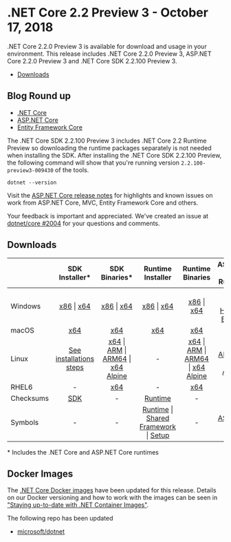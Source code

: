 # .NET Core 2.2 Preview 3 - October 17, 2018

.NET Core 2.2.0 Preview 3 is available for download and usage in your environment. This release includes .NET Core 2.2.0 Preview 3, ASP.NET Core 2.2.0 Preview 3 and .NET Core SDK 2.2.100 Preview 3.

* [Downloads](#downloads)

## Blog Round up
* [.NET Core](https://devblogs.microsoft.com/dotnet/announcing-net-core-2-2-preview-3/)
* [ASP.NET Core](https://devblogs.microsoft.com/dotnet/asp-net-core-2-2-0-preview3-now-available/)
* [Entity Framework Core](https://devblogs.microsoft.com/dotnet/announcing-entity-framework-core-2-2-preview-3/)

The .NET Core SDK 2.2.100 Preview 3 includes .NET Core 2.2 Runtime Preview so downloading the runtime packages separately is not needed when installing the SDK. After installing the .NET Core SDK 2.2.100 Preview, the following command will show that you're running version `2.2.100-preview3-009430` of the tools.

`dotnet --version`

Visit the [ASP.NET Core release notes](https://github.com/aspnet/Home/releases/tag/2.2.0-preview3) for highlights and known issues on work from ASP.NET Core, MVC, Entity Framework Core and others.

Your feedback is important and appreciated. We've created an issue at [dotnet/core #2004](https://github.com/dotnet/core/issues/2004) for your questions and comments.

## Downloads

|           | SDK Installer*                                   | SDK Binaries*                            | Runtime Installer                                        | Runtime Binaries                                 | ASP.NET Core Runtime           |
| --------- | :------------------------------------------:     | :----------------------:                 | :---------------------------:                            | :-------------------------:                      | :-----------------:            |
| Windows   | [x86][sdk-win-x86.exe] \| [x64][sdk-win-x64.exe] | [x86][sdk-win-x86] \| [x64][sdk-win-x64] | [x86][runtime-win-x86.exe] \| [x64][runtime-win-x64.exe] | [x86][runtime-win-x86] \| [x64][runtime-win-x64] | [x86][asp-runtime-win-x86.exe] \| [x64][asp-runtime-win-x64.exe] <br/> [Hosting Bundle][hosting-win-x64.exe] |
| macOS     | [x64][sdk-mac-x64.pkg]  | [x64][sdk-mac-x64]     | [x64][runtime-mac-x64.pkg] | [x64][runtime-mac-x64] | [x64][asp-runtime-mac-x64]
| Linux     | [See installations steps][linux-install]  | [x64][sdk-linux-x64] \| [ARM][sdk-linux-arm-x32] \| [ARM64][sdk-linux-arm-x64] \| [x64 Alpine][sdk-linux-musl-x64] | - | [x64][runtime-linux-x64] \| [ARM][runtime-linux-arm-x32] \| [ARM64][runtime-linux-arm-x64] \| [x64 Alpine][runtime-linux-musl-x64] | [x64][asp-runtime-linux-x64]  \| [ARM32][asp-runtime-linux-arm-x86] \| [x64 Alpine][asp-runtime-linux-musl-x64] |
| RHEL6     | -                                                | [x64][sdk-rhel.6-x64]                    | -                                                        | [x64][runtime-rhel.6-x64] | - |
| Checksums | [SDK][checksums-sdk]                             | -                                        | [Runtime][checksums-runtime]                             | - | - |
| Symbols   | -                                                | -                                        | [Runtime][symbols-coreclr] \| [Shared Framework][symbols-corefx] \| [Setup][symbols-core-setup] | - | [ASP.NET Core][symbols-aspnetcore] |

\* Includes the .NET Core and ASP.NET Core runtimes

## Docker Images

The [.NET Core Docker images](https://hub.docker.com/r/microsoft/dotnet/) have been updated for this release. Details on our Docker versioning and how to work with the images can be seen in ["Staying up-to-date with .NET Container Images"](https://devblogs.microsoft.com/dotnet/staying-up-to-date-with-net-container-images/).

The following repo has been updated

* [microsoft/dotnet](https://hub.docker.com/r/microsoft/dotnet)

[blob-runtime]: https://builds.dotnet.microsoft.com/dotnet/Runtime/
[blob-sdk]: https://builds.dotnet.microsoft.com/dotnet/Sdk/
[release-notes]: 2.2.0-preview3.md

[runtime-linux-arm-x32]: https://download.visualstudio.microsoft.com/download/pr/118ff46b-a465-4578-a9ec-b531102a4a71/4dec9b3685fd6112993ca8d8f2cf4de5/dotnet-runtime-2.2.0-preview3-27014-02-linux-arm.tar.gz
[runtime-linux-arm-x64]: https://download.visualstudio.microsoft.com/download/pr/b7cfb8eb-e293-470a-b543-cd792f93b79a/6300911fc63c1dff3bca4697b8a1c82a/dotnet-runtime-2.2.0-preview3-27014-02-linux-arm64.tar.gz
[runtime-linux-musl-x64]: https://download.visualstudio.microsoft.com/download/pr/e63ff985-cea5-4c20-9235-7d772621fa09/38a9557a00f60cb39e5ac6034e37ddbb/dotnet-runtime-2.2.0-preview3-27014-02-linux-musl-x64.tar.gz
[runtime-linux-x64]: https://download.visualstudio.microsoft.com/download/pr/364dcb5b-f035-4481-bcf5-bc0f75d0637d/70f1b51d2de91bd6ea5e8db0d9a519fd/dotnet-runtime-2.2.0-preview3-27014-02-linux-x64.tar.gz
[runtime-mac-x64.pkg]: https://download.visualstudio.microsoft.com/download/pr/94b7f548-b70e-4518-b988-62f12d137557/6b85111d132074fb6c8694d72c3e2382/dotnet-runtime-2.2.0-preview3-27014-02-osx-x64.pkg
[runtime-mac-x64]: https://download.visualstudio.microsoft.com/download/pr/cacb5977-5c9a-4fa2-ba1b-c5b6f38923be/a0957673006670cceaccc27a79cb3086/dotnet-runtime-2.2.0-preview3-27014-02-osx-x64.tar.gz
[runtime-rhel.6-x64]: https://download.visualstudio.microsoft.com/download/pr/a408d42e-e5a3-46a4-967b-98a167dd0055/328c1921036c4de46f3c01b8ac61b99d/dotnet-runtime-2.2.0-preview3-27014-02-rhel.6-x64.tar.gz
[runtime-win-x64.exe]: https://download.visualstudio.microsoft.com/download/pr/be606ce8-be15-40db-85f4-bdf70ae38059/a82d2eafa3c9be3ead664e17cd9b4e37/dotnet-runtime-2.2.0-preview3-27014-02-win-x64.exe
[runtime-win-x64]: https://download.visualstudio.microsoft.com/download/pr/4165a913-43a4-4068-90af-cf9d3827ffe7/a0547dae6a2b043fe91fc84a651176c5/dotnet-runtime-2.2.0-preview3-27014-02-win-x64.zip
[runtime-win-x86.exe]: https://download.visualstudio.microsoft.com/download/pr/1859dda0-3ac3-4407-a6f6-a14b788edb51/01c98cbab041587de3fb8b2b73016c78/dotnet-runtime-2.2.0-preview3-27014-02-win-x86.exe
[runtime-win-x86]: https://download.visualstudio.microsoft.com/download/pr/4ee16ab3-f96f-4cd8-af4c-0e7ffd4a242c/4b626d91f9dcedfadcd9425d99c10f08/dotnet-runtime-2.2.0-preview3-27014-02-win-x86.zip

[sdk-linux-arm-x32]: https://download.visualstudio.microsoft.com/download/pr/1ee063ed-aa39-45d4-bb14-78e87747e7c9/b76a39d43a4696288f91a93b38548fd2/dotnet-sdk-2.2.100-preview3-009430-linux-arm.tar.gz
[sdk-linux-arm-x64]: https://download.visualstudio.microsoft.com/download/pr/92b44590-ed07-43d8-9ba9-d3a6f50bb7ba/d8a7cd2ec174c1ea5a81191c563eee75/dotnet-sdk-2.2.100-preview3-009430-linux-arm64.tar.gz
[sdk-linux-musl-x64]: https://download.visualstudio.microsoft.com/download/pr/e35e9f53-4e97-4a10-a818-65b341dcf901/5357965e122a640e2946fc0a90082e2f/dotnet-sdk-2.2.100-preview3-009430-linux-musl-x64.tar.gz
[sdk-linux-x64]: https://download.visualstudio.microsoft.com/download/pr/e7cf8f5b-b0b4-4e22-b836-89af615ad13c/4583953b976cbe658c4c84f61624e8a9/dotnet-sdk-2.2.100-preview3-009430-linux-x64.tar.gz
[sdk-mac-x64.pkg-gs]: https://download.visualstudio.microsoft.com/download/pr/3ad9fc73-b43c-4c93-84c9-5d9cf5261560/64ad517b2d1af7d5e999b50bb4a0d46b/dotnet-sdk-2.2.100-preview3-009430-osx-gs-x64.pkg
[sdk-mac-x64.pkg]: https://download.visualstudio.microsoft.com/download/pr/e9e064db-72cc-490d-b77e-f330477a17a9/256980ac49fdcac3174deb3551224fd3/dotnet-sdk-2.2.100-preview3-009430-osx-x64.pkg
[sdk-mac-x64]: https://download.visualstudio.microsoft.com/download/pr/b7b1b483-02d2-41e2-9d57-ad46c8f4614c/8113143d37a854ef79c0b77a7f275521/dotnet-sdk-2.2.100-preview3-009430-osx-x64.tar.gz
[sdk-rhel.6-x64]: https://download.visualstudio.microsoft.com/download/pr/c6580d62-51fd-4351-8c3b-cd9b1b102110/d035028b9772427d677200083a27a715/dotnet-sdk-2.2.100-preview3-009430-rhel.6-x64.tar.gz
[sdk-win-x64.exe-gs]: https://download.visualstudio.microsoft.com/download/pr/7e87767f-cedb-4293-ac36-11ea4c1c57b4/3aadd01625ab1766f76af90bf969c326/dotnet-sdk-2.2.100-preview3-009430-win-gs-x64.exe
[sdk-win-x86.exe-gs]: https://download.visualstudio.microsoft.com/download/pr/1ad37b37-662f-4fef-b808-b75f0cbbcc30/beb7d2420b62637ef93a18a9556a80d4/dotnet-sdk-2.2.100-preview3-009430-win-gs-x86.exe
[sdk-win-x64.exe]: https://download.visualstudio.microsoft.com/download/pr/4539bc8d-3184-44ca-9303-013a9fc39a13/239d7eb8fb8b2d1e97744821413aaaee/dotnet-sdk-2.2.100-preview3-009430-win-x64.exe
[sdk-win-x64]: https://download.visualstudio.microsoft.com/download/pr/249a5f2b-d529-4c5e-9ac5-26e2ea635774/148355c93492da427dc7160774c3cd35/dotnet-sdk-2.2.100-preview3-009430-win-x64.zip
[sdk-win-x86.exe]: https://download.visualstudio.microsoft.com/download/pr/c98b5604-4aee-41e1-a13f-bd8fd1f2f70d/b0eeeb0a71586800f0057227aed3ed38/dotnet-sdk-2.2.100-preview3-009430-win-x86.exe
[sdk-win-x86]: https://download.visualstudio.microsoft.com/download/pr/7ebe9266-5ea0-4615-9206-389acc341d6b/87a268592dc35d176fdc7686e7ce79d9/dotnet-sdk-2.2.100-preview3-009430-win-x86.zip

[asp-runtime-linux-arm-x86]: https://download.visualstudio.microsoft.com/download/pr/fd9d4d6e-4bcb-431c-b589-52b2f87cc04e/1c2a0a55ecf8a5c84783886482436da9/aspnetcore-runtime-2.2.0-preview3-35497-linux-arm.tar.gz
[asp-runtime-linux-musl-x64]: https://download.visualstudio.microsoft.com/download/pr/82e17673-6447-4065-9bdf-47f6be79d061/2922d1952c2a9a6ba98e3c0661ca4cbe/aspnetcore-runtime-2.2.0-preview3-35497-linux-musl-x64.tar.gz
[asp-runtime-linux-x64]: https://download.visualstudio.microsoft.com/download/pr/fd51dbeb-f603-4543-90ac-38d5d80ffd82/ce129ff285e6c587cb6b9051eab14a72/aspnetcore-runtime-2.2.0-preview3-35497-linux-x64.tar.gz
[asp-runtime-mac-x64]: https://download.visualstudio.microsoft.com/download/pr/1a6155af-9b87-4252-90d3-4dfbdc26a38f/9927996970b438a3100adcfcda3c6ccb/aspnetcore-runtime-2.2.0-preview3-35497-osx-x64.tar.gz
[asp-runtime-win-x64.exe]: https://download.visualstudio.microsoft.com/download/pr/a2ca833b-0c85-4430-9daf-7cea1b5418af/92888ff77e168bcaf8d1f92795ce45d4/aspnetcore-runtime-2.2.0-preview3-35497-win-x64.exe
[asp-runtime-win-x64]: https://download.visualstudio.microsoft.com/download/pr/5996ff43-796d-4769-9101-644df2177928/1c1d43be051b0c8d6e6bd19adfc71825/aspnetcore-runtime-2.2.0-preview3-35497-win-x64.zip
[asp-runtime-win-x86.exe]: https://download.visualstudio.microsoft.com/download/pr/f86d9e40-96aa-4ee6-a504-ad601883a120/ec16740a9efb9ad358bd51ff53eed6e9/aspnetcore-runtime-2.2.0-preview3-35497-win-x86.exe
[asp-runtime-win-x86]: https://download.visualstudio.microsoft.com/download/pr/38e1e504-7bc1-4066-b99f-3afdf6586432/3f686f7658b0f5e236358f4ed7efc49a/aspnetcore-runtime-2.2.0-preview3-35497-win-x86.zip
[hosting-win-x64.exe]: https://download.visualstudio.microsoft.com/download/pr/7df005cf-404c-4ab8-b25b-ce692a78fbf0/14a40838837da976a9337c0f9e604b30/dotnet-hosting-2.2.0-preview3-35497-win.exe

[symbols-aspnetcore]: https://download.visualstudio.microsoft.com/download/pr/ff684bf4-a2c0-4185-ab5c-6b85141762b3/bd4e331233355dafb80e977c1cdd736e/aspnet-2.2.0-preview3-symbols.zip
[symbols-coreclr]: https://download.visualstudio.microsoft.com/download/pr/e49f47c8-6bdd-49a7-a0a1-e1b0c98bee6e/75d5e06db61f6c3d01568533a5c99d5d/coreclr-2.2.0-preview3-symbols.zip
[symbols-corefx]: https://download.visualstudio.microsoft.com/download/pr/eefa375a-e704-4016-912e-b5e2d92e46f9/65dddd0b2442753920fbe7af24bc884c/corefx-2.2.0-preview3-symbols.zip
[symbols-core-setup]: https://download.visualstudio.microsoft.com/download/pr/4ad88922-ecd1-44e4-9c6c-bdab57fc6e86/a0791afe24f16039244d6d2fc5ed8564/core-setup-2.2.0-preview3-symbols.zip

[checksums-runtime]: https://builds.dotnet.microsoft.com/dotnet/checksums/2.2.0-preview3-27014-02-runtime-sha.txt
[checksums-sdk]: https://builds.dotnet.microsoft.com/dotnet/checksums/2.2.100-preview3-009430-sdk-sha.txt

[linux-install]: https://learn.microsoft.com/dotnet/core/install/linux

[dotnet-blog]: https://devblogs.microsoft.com/dotnet/
